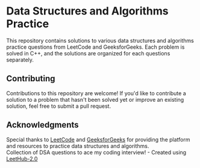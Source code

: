 # Data Structures and Algorithms Practice

This repository contains solutions to various data structures and algorithms practice questions from LeetCode and GeeksforGeeks. Each problem is solved in C++, and the solutions are organized for each questions separately.

## Contributing
Contributions to this repository are welcome! If you'd like to contribute a solution to a problem that hasn't been solved yet or improve an existing solution, feel free to submit a pull request.

## Acknowledgments
Special thanks to [LeetCode](https://leetcode.com/problemset/) and [GeeksforGeeks](https://www.geeksforgeeks.org/explore?page=2&sortBy=submissions&itm_source=geeksforgeeks&itm_medium=main_header&itm_campaign=practice_header) for providing the platform and resources to practice data structures and algorithms.
<br>Collection of DSA questions to ace my coding interview! - Created using [LeetHub-2.0](https://github.com/arunbhardwaj/LeetHub-2.0)

